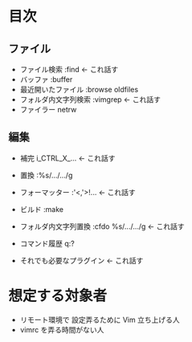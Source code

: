 # 目次

## ファイル

* ファイル検索		:find			← これ話す
* バッファ		:buffer
* 最近開いたファイル	:browse oldfiles
* フォルダ内文字列検索	:vimgrep		← これ話す
* ファイラー		netrw

## 編集

* 補完			i_CTRL_X_...		← これ話す
* 置換			:%s/.../.../g
* フォーマッター	:'<,'>!...		← これ話す
* ビルド		:make
* フォルダ内文字列置換	:cfdo %s/.../.../g	← これ話す

* コマンド履歴		q:?

* それでも必要なプラグイン			← これ話す


# 想定する対象者

* リモート環境で 設定弄るために Vim 立ち上げる人
* vimrc を弄る時間がない人
